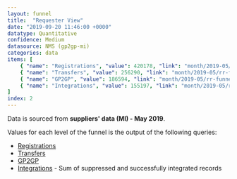 ```yaml
---
layout: funnel
title:  "Requester View"
date: "2019-09-20 11:46:00 +0000"
datatype: Quantitative
confidence: Medium
datasource: NMS (gp2gp-mi)
categories: data
items: [
    { "name": "Registrations", "value": 420178, "link": "month/2019-05/rr-funnel/registrations/registrations" },
    { "name": "Transfers", "value": 256290, "link": "month/2019-05/rr-funnel/transfers/transfers" },
    { "name": "GP2GP", "value": 186594, "link": "month/2019-05/rr-funnel/gp2gp/gp2gp" },
    { "name": "Integrations", "value": 155197, "link": "month/2019-05/rr-funnel/integrations/integrations" }
]
index: 2
---
```


Data is sourced from **suppliers' data (MI) - May 2019**.

Values for each level of the funnel is the output of the following queries:

- [Registrations](registrations/registrations)
- [Transfers](transfers/transfers)
- [GP2GP](gp2gp/gp2gp)
- [Integrations](integrations/integrations) - Sum of suppressed and successfully integrated records
